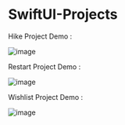 # SwiftUI-Projects

Hike Project Demo : 

![image](https://github.com/ngoccuong11789/SwiftUI-Projects/blob/main/Hike/record.gif)


Restart Project Demo : 

![image](https://github.com/ngoccuong11789/SwiftUI-Projects/blob/main/Restart/ScreenRecording2024-12-31.gif)

Wishlist Project Demo : 

![image](https://github.com/ngoccuong11789/SwiftUI-Projects/blob/main/Wishlist/ScreenRecording2025-01-02.gif)
